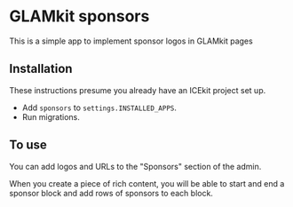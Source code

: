 # GLAMkit sponsors

This is a simple app to implement sponsor logos in GLAMkit pages

## Installation

These instructions presume you already have an ICEkit project set up.

* Add `sponsors` to `settings.INSTALLED_APPS`.
* Run migrations.

## To use

You can add logos and URLs to the "Sponsors" section of the admin.

When you create a piece of rich content, you will be able to start and end a
sponsor block and add rows of sponsors to each block.
